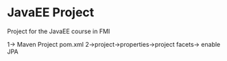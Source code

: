 JavaEE Project
==============
Project for the JavaEE course in FMI 

1-> Maven Project pom.xml
2->project->properties->project facets-> enable JPA 